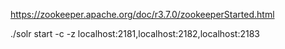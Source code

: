https://zookeeper.apache.org/doc/r3.7.0/zookeeperStarted.html

./solr  start -c -z localhost:2181,localhost:2182,localhost:2183
